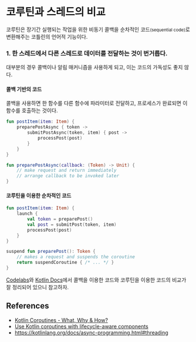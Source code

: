 # 코루틴과 스레드의 비교

코루틴은 장기간 실행되는 작업을 위한 비동기 콜백을 순차적인 코드<small>(sequential code)</small>로 변환해주는 코틀린의 언어적 기능이다.

### 1. 한 스레드에서 다른 스레드로 데이터를 전달하는 것이 번거롭다.

대부분의 경우 콜백이나 알림 매커니즘을 사용하게 되고, 이는 코드의 가독성도 좋지 않다.

#### 콜백 기반의 코드

콜백을 사용하면 한 함수를 다른 함수에 파라미터로 전달하고, 프로세스가 완료되면 이 함수를 호출하는 것이다.

```kotlin
fun postItem(item: Item) {
    preparePostAsync { token ->
        submitPostAsync(token, item) { post ->
            processPost(post)
        }
    }
}

fun preparePostAsync(callback: (Token) -> Unit) {
    // make request and return immediately
    // arrange callback to be invoked later
}
```

#### 코루틴을 이용한 순차적인 코드

```kotlin
fun postItem(item: Item) {
    launch {
        val token = preparePost()
        val post = submitPost(token, item)
        processPost(post)
    }
}

suspend fun preparePost(): Token {
    // makes a request and suspends the coroutine
    return suspendCoroutine { /* ... */ }
}
```

[Codelabs](https://developer.android.com/codelabs/kotlin-coroutines#0)와 [Kotlin Docs](https://kotlinlang.org/docs/async-programming.html#coroutines)에서 콜백을 이용한 코드와 코루틴을 이용한 코드의 비교가 잘 정리되어 있으니 참고하자.

## References

- [Kotlin Coroutines - What, Why & How?](https://medium.com/microsoft-mobile-engineering/kotlin-coroutines-1c8e009cb711)
- [Use Kotlin coroutines with lifecycle-aware components](https://developer.android.com/topic/libraries/architecture/coroutines)
- https://kotlinlang.org/docs/async-programming.html#threading